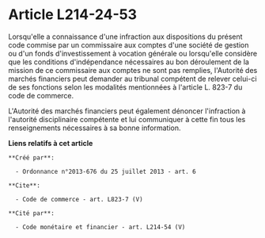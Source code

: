 # Article L214-24-53

Lorsqu'elle a connaissance d'une infraction aux dispositions du présent code commise par un commissaire aux comptes d'une
société de gestion ou d'un fonds d'investissement à vocation générale ou lorsqu'elle considère que les conditions
d'indépendance nécessaires au bon déroulement de la mission de ce commissaire aux comptes ne sont pas remplies, l'Autorité
des marchés financiers peut demander au tribunal compétent de relever celui-ci de ses fonctions selon les modalités
mentionnées à l'article L. 823-7 du code de commerce. 

L'Autorité des marchés financiers peut également dénoncer l'infraction à l'autorité disciplinaire compétente et lui
communiquer à cette fin tous les renseignements nécessaires à sa bonne information.

**Liens relatifs à cet article**

	**Créé par**:

	  - Ordonnance n°2013-676 du 25 juillet 2013 - art. 6

	**Cite**:

	  - Code de commerce - art. L823-7 (V)

	**Cité par**:

	  - Code monétaire et financier - art. L214-54 (V)
